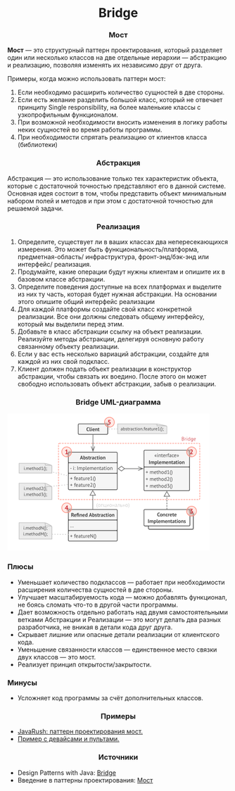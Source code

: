 <h1 align="center">
   Bridge
</h1>
<h3 align="center">
   Мост
</h3>

**Мост** — это структурный паттерн проектирования, который разделяет один или несколько классов на две отдельные
иерархии — абстракцию и реализацию, позволяя изменять их независимо друг от друга.

Примеры, когда можно использовать паттерн мост:

1. Если необходимо расширить количество сущностей в две стороны.
2. Если есть желание разделить большой класс, который не отвечает принципу Single responsibility, на более маленькие
   классы с узкопрофильным функционалом.
3. При возможной необходимости вносить изменения в логику работы неких сущностей во время работы программы.
4. При необходимости спрятать реализацию от клиентов класса (библиотеки)

<h3 align="center">
   Абстракция
</h3>

Абстракция — это использование только тех характеристик объекта, которые с достаточной точностью представляют его в
данной системе. Основная идея состоит в том, чтобы представить объект
минимальным набором полей и методов и при этом с достаточной точностью для решаемой задачи.

<h3 align="center">
   Реализация
</h3>

1. Определите, существует ли в ваших классах два непересекающихся измерения. Это может быть функциональность/платформа,
   предметная-область/ инфраструктура, фронт-энд/бэк-энд или интерфейс/ реализация.
2. Продумайте, какие операции будут нужны клиентам и опишите их в базовом классе абстракции.
3. Определите поведения доступные на всех платформах и выделите из них ту часть, которая будет нужная абстракции. На
   основании этого опишите общий интерфейс реализации
4. Для каждой платформы создайте свой класс конкретной реализации. Все они должны следовать общему интерфейсу, который
   мы выделили перед этим.
5. Добавьте в класс абстракции ссылку на объект реализации. Реализуйте методы абстракции, делегируя основную работу
   связанному объекту реализации.
6. Если у вас есть несколько вариаций абстракции, создайте для каждой из них свой подкласс.
7. Клиент должен подать объект реализации в конструктор абстракции, чтобы связать их воедино. После этого он может
   свободно использовать объект абстракции, забыв о реализации.

<h3 align="center">
   Bridge UML-диаграмма
</h3>

![diagram.png](diagram.png)

<h3>Плюсы</h3>

- Уменьшает количество подклассов — работает при необходимости расширения количества сущностей в две стороны.
- Улучшает масштабируемость кода — можно добавлять функционал, не боясь сломать что-то в другой части программы.
- Дает возможность отдельно работать над двумя самостоятельными ветками Абстракции и Реализации — это могут делать два
  разных разработчика, не вникая в детали кода друг друга.
- Скрывает лишние или опасные детали реализации от клиентского кода.
- Уменьшение связанности классов — единственное место связки двух классов — это мост.
- Реализует принцип открытости/закрытости.

<h3>Минусы</h3>

- Усложняет код программы за счёт дополнительных классов.

<h3 align="center">
   Примеры
</h3>

- [JavaRush: паттерн проектирования мост.](https://javarush.com/groups/posts/2570-znakomstvo-s-patternom-proektirovanija-bridge)
- [Пример с девайсами и пультами.](code)

<h3 align="center">
   Источники
</h3>

- Design Patterns with
  Java: [Bridge](books/Olaf%20Musch%20EN.pdf)
- Введение в паттерны
  проектирования: [Мост](books/Alexander%20Shvets%20RU.pdf)
